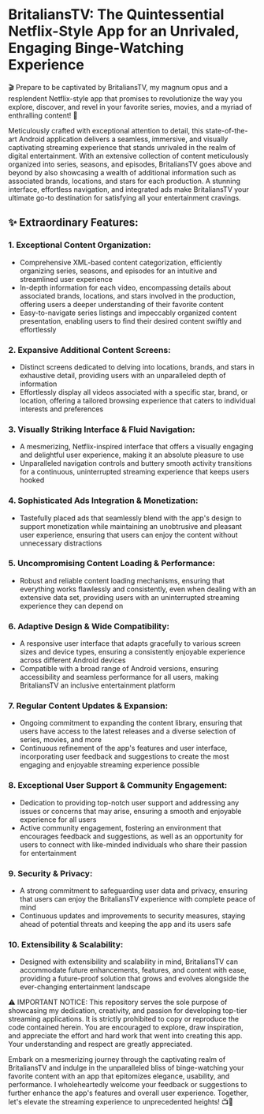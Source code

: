 # BritaliansTV: The Quintessential Netflix-Style App for an Unrivaled, Engaging Binge-Watching Experience

🎬 Prepare to be captivated by BritaliansTV, my magnum opus and a resplendent Netflix-style app that promises to revolutionize the way you explore, discover, and revel in your favorite series, movies, and a myriad of enthralling content! 🍿

Meticulously crafted with exceptional attention to detail, this state-of-the-art Android application delivers a seamless, immersive, and visually captivating streaming experience that stands unrivaled in the realm of digital entertainment. With an extensive collection of content meticulously organized into series, seasons, and episodes, BritaliansTV goes above and beyond by also showcasing a wealth of additional information such as associated brands, locations, and stars for each production. A stunning interface, effortless navigation, and integrated ads make BritaliansTV your ultimate go-to destination for satisfying all your entertainment cravings.

## ✨ Extraordinary Features:

### 1. Exceptional Content Organization:
   - Comprehensive XML-based content categorization, efficiently organizing series, seasons, and episodes for an intuitive and streamlined user experience
   - In-depth information for each video, encompassing details about associated brands, locations, and stars involved in the production, offering users a deeper understanding of their favorite content
   - Easy-to-navigate series listings and impeccably organized content presentation, enabling users to find their desired content swiftly and effortlessly

### 2. Expansive Additional Content Screens:
   - Distinct screens dedicated to delving into locations, brands, and stars in exhaustive detail, providing users with an unparalleled depth of information
   - Effortlessly display all videos associated with a specific star, brand, or location, offering a tailored browsing experience that caters to individual interests and preferences

### 3. Visually Striking Interface & Fluid Navigation:
   - A mesmerizing, Netflix-inspired interface that offers a visually engaging and delightful user experience, making it an absolute pleasure to use
   - Unparalleled navigation controls and buttery smooth activity transitions for a continuous, uninterrupted streaming experience that keeps users hooked

### 4. Sophisticated Ads Integration & Monetization:
   - Tastefully placed ads that seamlessly blend with the app's design to support monetization while maintaining an unobtrusive and pleasant user experience, ensuring that users can enjoy the content without unnecessary distractions

### 5. Uncompromising Content Loading & Performance:
   - Robust and reliable content loading mechanisms, ensuring that everything works flawlessly and consistently, even when dealing with an extensive data set, providing users with an uninterrupted streaming experience they can depend on

### 6. Adaptive Design & Wide Compatibility:
   - A responsive user interface that adapts gracefully to various screen sizes and device types, ensuring a consistently enjoyable experience across different Android devices
   - Compatible with a broad range of Android versions, ensuring accessibility and seamless performance for all users, making BritaliansTV an inclusive entertainment platform

### 7. Regular Content Updates & Expansion:
   - Ongoing commitment to expanding the content library, ensuring that users have access to the latest releases and a diverse selection of series, movies, and more
   - Continuous refinement of the app's features and user interface, incorporating user feedback and suggestions to create the most engaging and enjoyable streaming experience possible

### 8. Exceptional User Support & Community Engagement:
   - Dedication to providing top-notch user support and addressing any issues or concerns that may arise, ensuring a smooth and enjoyable experience for all users
   - Active community engagement, fostering an environment that encourages feedback and suggestions, as well as an opportunity for users to connect with like-minded individuals who share their passion for entertainment

### 9. Security & Privacy:
   - A strong commitment to safeguarding user data and privacy, ensuring that users can enjoy the BritaliansTV experience with complete peace of mind
   - Continuous updates and improvements to security measures, staying ahead of potential threats and keeping the app and its users safe

### 10. Extensibility & Scalability:
   - Designed with extensibility and scalability in mind, BritaliansTV can accommodate future enhancements, features, and content with ease, providing a future-proof solution that grows and evolves alongside the ever-changing entertainment landscape

⚠️ IMPORTANT NOTICE: This repository serves the sole purpose of showcasing my dedication, creativity, and passion for developing top-tier streaming applications. It is strictly prohibited to copy or reproduce the code contained herein. You are encouraged to explore, draw inspiration, and appreciate the effort and hard work that went into creating this app. Your understanding and respect are greatly appreciated.

Embark on a mesmerizing journey through the captivating realm of BritaliansTV and indulge in the unparalleled bliss of binge-watching your favorite content with an app that epitomizes elegance, usability, and performance. I wholeheartedly welcome your feedback or suggestions to further enhance the app's features and overall user experience. Together, let's elevate the streaming experience to unprecedented heights! 📺🌟
